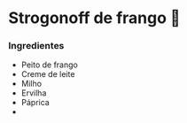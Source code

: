 # Strogonoff de frango :chicken:

### Ingredientes

- Peito de frango
- Creme de leite
- Milho
- Ervilha
- Páprica
- 







